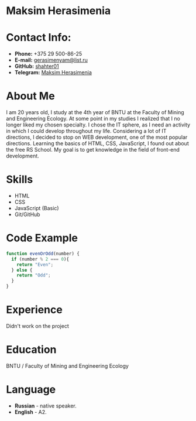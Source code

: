 # Maksim Herasimenia

# Contact Info:
* __Phone:__ +375 29 500-86-25
* __E-mail:__ gerasimenyam@list.ru
* __GitHub:__ [shahter01](https://github.com/shahter01)
* __Telegram:__ [Maksim Herasimenia](https://t.me/prdaun)

# About Me

I am 20 years old, I study at the 4th year of BNTU at the Faculty of Mining and Engineering Ecology. At some point in my studies I realized that I no longer liked my chosen specialty. I chose the IT sphere, as I need an activity in which I could develop throughout my life. Considering a lot of IT directions, I decided to stop on WEB development, one of the most popular directions. Learning the basics of HTML, CSS, JavaScript, I found out about the free RS School. My goal is to get knowledge in the field of front-end development.

# Skills

* HTML
* CSS
* JavaScript (Basic)
* Git/GitHub

# Code Example

```JavaScript
function evenOrOdd(number) {
  if (number % 2 === 0){
    return "Even";
  } else {
    return "Odd";
  }
} 
```
# Experience


Didn't work on the project

# Education 

BNTU / Faculty of Mining and Engineering Ecology

# Language

* __Russian__ - native speaker.
* __English__ - A2.
